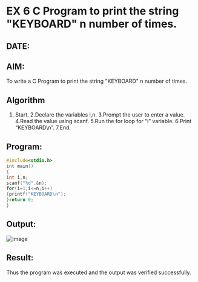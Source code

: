 # EX 6 C Program to print the string "KEYBOARD" n number of times.
## DATE:
## AIM:
To write a C Program to print the string "KEYBOARD" n number of times.

## Algorithm
1. Start.
2.Declare the variables i,n.
3.Prompt the user to enter a value.
4.Read the value using scanf.
5.Run the for loop for “i” variable.
6.Print “KEYBOARD\n”.
7.End.

## Program:
```c
#include<stdio.h> 
int main()
{
int i,n; 
scanf("%d",&n); 
for(i=1;i<=n;i++)
{printf("KEYBOARD\n");
}return 0;
}
```

## Output:
![image](https://github.com/user-attachments/assets/99f279ac-87d7-4869-afdc-496199649b8d)



## Result:
Thus the program was executed and the output was verified successfully.
